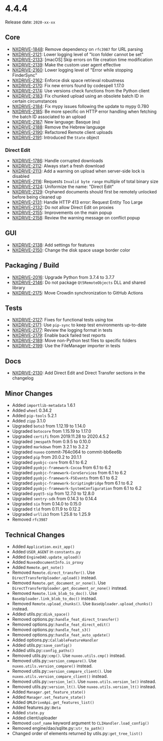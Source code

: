 # 4.4.4

Release date: `2020-xx-xx`

## Core

- [NXDRIVE-1848](https://jira.nuxeo.com/browse/NXDRIVE-1848): Remove dependency on `rfc3987` for URL parsing
- [NXDRIVE-2121](https://jira.nuxeo.com/browse/NXDRIVE-2121): Lower logging level of "Icon folder cannot be set"
- [NXDRIVE-2133](https://jira.nuxeo.com/browse/NXDRIVE-2133): [macOS] Skip errors on file creation time modification
- [NXDRIVE-2139](https://jira.nuxeo.com/browse/NXDRIVE-2139): Make the custom user agent effective
- [NXDRIVE-2160](https://jira.nuxeo.com/browse/NXDRIVE-2160): Lower logging level of "Error while stopping FinderSync"
- [NXDRIVE-2162](https://jira.nuxeo.com/browse/NXDRIVE-2162): Enforce disk space retrieval robustness
- [NXDRIVE-2170](https://jira.nuxeo.com/browse/NXDRIVE-2170): Fix new errors found by codespell 1.17.0
- [NXDRIVE-2174](https://jira.nuxeo.com/browse/NXDRIVE-2174): Use versions check functions from the Python client
- [NXDRIVE-2183](https://jira.nuxeo.com/browse/NXDRIVE-2183): Fix chunked upload using an obsolete batch ID in certain circumstances
- [NXDRIVE-2184](https://jira.nuxeo.com/browse/NXDRIVE-2184): Fix mypy issues following the update to mypy 0.780
- [NXDRIVE-2185](https://jira.nuxeo.com/browse/NXDRIVE-2185): Be more specific on HTTP error handling when fetching the batch ID associated to an upload
- [NXDRIVE-2187](https://jira.nuxeo.com/browse/NXDRIVE-2187): New language: Basque (eu)
- [NXDRIVE-2188](https://jira.nuxeo.com/browse/NXDRIVE-2188): Remove the Hebrew language
- [NXDRIVE-2190](https://jira.nuxeo.com/browse/NXDRIVE-2190): Refactored Remote client uploads
- [NXDRIVE-2191](https://jira.nuxeo.com/browse/NXDRIVE-2191): Introduced the `State` object

### Direct Edit

- [NXDRIVE-1786](https://jira.nuxeo.com/browse/NXDRIVE-1786): Handle corrupted downloads
- [NXDRIVE-2112](https://jira.nuxeo.com/browse/NXDRIVE-2112): Always start a fresh download
- [NXDRIVE-2113](https://jira.nuxeo.com/browse/NXDRIVE-2113): Add a warning on upload when server-side lock is disabled
- [NXDRIVE-2116](https://jira.nuxeo.com/browse/NXDRIVE-2116): Requests `Invalid byte range` multiple of total binary size
- [NXDRIVE-2124](https://jira.nuxeo.com/browse/NXDRIVE-2124): Uniformize the name: "Direct Edit"
- [NXDRIVE-2129](https://jira.nuxeo.com/browse/NXDRIVE-2129): Orphaned documents should first be remotely unlocked before being cleaned up
- [NXDRIVE-2131](https://jira.nuxeo.com/browse/NXDRIVE-2131): Handle HTTP 413 error: Request Entity Too Large
- [NXDRIVE-2132](https://jira.nuxeo.com/browse/NXDRIVE-2132): Do not allow Direct Edit on proxies
- [NXDRIVE-2155](https://jira.nuxeo.com/browse/NXDRIVE-2155): Improvements on the main popup
- [NXDRIVE-2158](https://jira.nuxeo.com/browse/NXDRIVE-2158): Review the warning message on conflict popup

## GUI

- [NXDRIVE-2138](https://jira.nuxeo.com/browse/NXDRIVE-2138): Add settings for features
- [NXDRIVE-2150](https://jira.nuxeo.com/browse/NXDRIVE-2150): Change the disk space usage border color

## Packaging / Build

- [NXDRIVE-2016](https://jira.nuxeo.com/browse/NXDRIVE-2016): Upgrade Python from 3.7.4 to 3.7.7
- [NXDRIVE-2146](https://jira.nuxeo.com/browse/NXDRIVE-2146): Do not package `Qt5RemoteObjects` DLL and shared library
- [NXDRIVE-2175](https://jira.nuxeo.com/browse/NXDRIVE-2175): Move Crowdin synchronization to GitHub Actions

## Tests

- [NXDRIVE-2127](https://jira.nuxeo.com/browse/NXDRIVE-2127): Fixes for functional tests using tox
- [NXDRIVE-2171](https://jira.nuxeo.com/browse/NXDRIVE-2171): Use `pip-sync` to keep test environments up-to-date
- [NXDRIVE-2177](https://jira.nuxeo.com/browse/NXDRIVE-2177): Review the logging format in tests
- [NXDRIVE-2179](https://jira.nuxeo.com/browse/NXDRIVE-2179): Enable back failed test reports
- [NXDRIVE-2189](https://jira.nuxeo.com/browse/NXDRIVE-2189): Move non-Python test files to specific folders
- [NXDRIVE-2199](https://jira.nuxeo.com/browse/NXDRIVE-2199): Use the FileManager importer in tests

## Docs

- [NXDRIVE-2130](https://jira.nuxeo.com/browse/NXDRIVE-2130): Add Direct Edit and Direct Transfer sections in the changelog

## Minor Changes

- Added `importlib-metadata` 1.6.1
- Added `wheel` 0.34.2
- Added `pip-tools` 5.2.1
- Added `zipp` 3.1.0
- Upgraded `boto3` from 1.12.19 to 1.14.0
- Upgraded `botocore` from 1.15.19 to 1.17.0
- Upgraded `certifi` from 2019.11.28 to 2020.4.5.2
- Upgraded `jmespath` from 0.9.5 to 0.10.0
- Upgraded `markdown` from 3.2.1 to 3.2.2
- Upgraded `nuxeo` commit-764c064 to commit-bb6ee6b
- Upgraded `pip` from 20.0.2 to 20.1.1
- Upgraded `pyobjc-core` from 6.1 to 6.2
- Upgraded `pyobjc-framework-Cocoa` from 6.1 to 6.2
- Upgraded `pyobjc-framework-CoreServices` from 6.1 to 6.2
- Upgraded `pyobjc-framework-FSEvents` from 6.1 to 6.2
- Upgraded `pyobjc-framework-ScriptingBridge` from 6.1 to 6.2
- Upgraded `pyobjc-framework-SystemConfiguration` from 6.1 to 6.2
- Upgraded `pyqt5-sip` from 12.7.0 to 12.8.0
- Upgraded `sentry-sdk` from 0.14.3 to 0.14.4
- Upgraded `six` from 0.14.0 to 0.15.0
- Upgraded `tld` from 0.11.9 to 0.12.2
- Upgraded `urllib3` from 1.25.8 to 1.25.9
- Removed `rfc3987`

## Technical Changes

- Added `Application.exit_app()`
- Added `USER_AGENT` in `constants.py`
- Added `EngineDAO.update_upload()`
- Added `NuxeoDocumentInfo.is_proxy`
- Added `Remote.get_note()`
- Removed `Remote.direct_transfer()`. Use `DirectTransferUploader.upload()` instead.
- Removed `Remote.get_document_or_none()`. Use `DirectTransferUploader.get_document_or_none()` instead.
- Removed `Remote.link_blob_to_doc()`. Use `BaseUploader.link_blob_to_doc()` instead.
- Removed `Remote.upload_chunks()`. Use `BaseUploader.upload_chunks()` instead.
- Added utils.py::`disk_space()`
- Removed options.py::`handle_feat_direct_transfer()`
- Removed options.py::`handle_feat_direct_edit()`
- Removed options.py::`handle_feat_s3()`
- Removed options.py::`handle_feat_auto_update()`
- Added options.py::`CallableFeatureHandler`
- Added utils.py::`save_config()`
- Added utils.py::`config_paths()`
- Removed utils.py::`cmp()`. Use `nuxeo.utils.cmp()` instead.
- Removed utils.py::`version_compare()`. Use `nuxeo.utils.version_compare()` instead.
- Removed utils.py::`version_compare_client()`. Use `nuxeo.utils.version_compare_client()` instead.
- Removed utils.py::`version_le()`. Use `nuxeo.utils.version_le()` instead.
- Removed utils.py::`version_lt()`. Use `nuxeo.utils.version_lt()` instead.
- Added `Manager.get_feature_state()`
- Added `Manager.set_feature_state()`
- Added `QMLDriveApi.get_features_list()`
- Added features.py::`Beta`
- Added `state.py`
- Added client/uploader
- Removed `conf_name` keyword argument to `CLIHandler.load_config()`
- Removed engine/dao/sqlite.py::`str_to_path()`
- Changed order of elements returned by utils.py::`get_tree_list()`
